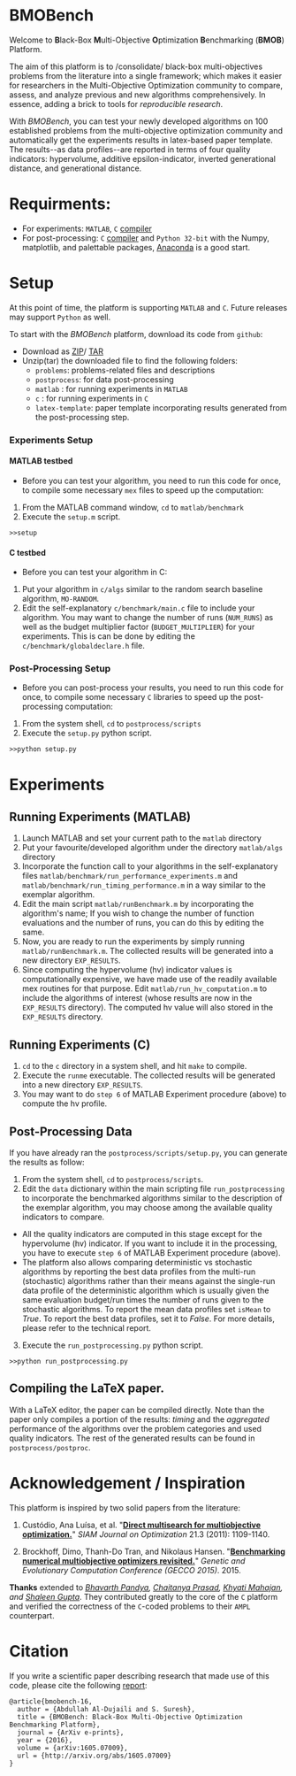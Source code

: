 # BMOBench
Welcome to **B**lack-Box **M**ulti-Objective **O**ptimization **B**enchmarking (**BMOB**) Platform.

The aim of this platform is to /consolidate/ black-box multi-objectives problems from the literature into a single framework; which makes it easier for researchers in the Multi-Objective Optimization community to compare, assess, and analyze previous and new algorithms comprehensively. In essence, adding a brick to tools for *reproducible research*.

With *BMOBench*, you can test your newly developed algorithms on 100 established problems from the multi-objective optimization community and automatically get the experiments results in latex-based paper template. The results--as data profiles--are reported in terms of four quality indicators: hypervolume, additive epsilon-indicator, inverted generational distance, and generational distance.

# Requirments:

* For experiments: `MATLAB`, `C` [compiler](http://mingw-w64.org/doku.php) 
* For post-processing: `C` [compiler](http://mingw-w64.org/doku.php) and `Python 32-bit` with the Numpy, matplotlib, and palettable packages, [Anaconda](https://www.continuum.io/downloads) is a good start.


# Setup

At this point of time, the platform is supporting `MATLAB` and `C`. Future releases may support `Python` as well.

To start with the *BMOBench* platform, download its code from `github`:
* Download as [ZIP](https://github.com/ash-aldujaili/BMOBench/zipball/master)/ [TAR](https://github.com/ash-aldujaili/BMOBench/tarball/master)
* Unzip(tar) the downloaded file to find the following folders: 
  * `problems`: problems-related files and descriptions 
  * `postprocess`: for data post-processing 
  * `matlab` : for running experiments in `MATLAB` 
  * `c` : for running experiments in `C` 
  * `latex-template`: paper template incorporating results generated from the post-processing step.

### Experiments Setup

#### MATLAB testbed
* Before you can test your algorithm, you need to run this code for once, to compile some necessary `mex` files to speed up the computation:
1. From the MATLAB command window, `cd` to `matlab/benchmark`
2. Execute the `setup.m` script. 
~~~
>>setup
~~~

#### C testbed
* Before you can test your algorithm in C:
1. Put your algorithm in `c/algs` similar to the random search baseline algorithm, `MO-RANDOM`. 
2. Edit the self-explanatory `c/benchmark/main.c` file to include your algorithm. You may want to change the number of runs  (`NUM_RUNS`) as well as the budget multiplier factor (`BUDGET_MULTIPLIER`) for your experiments. This is can be done by editing the `c/benchmark/globaldeclare.h` file.



### Post-Processing Setup

* Before you can post-process your results, you need to run this code for once, to compile some necessary `C` libraries to speed up the post-processing computation:
1. From the system shell, `cd` to `postprocess/scripts`
2. Execute the `setup.py` python script. 
~~~
>>python setup.py
~~~

# Experiments

## Running Experiments (MATLAB)
1. Launch MATLAB and set your current path to the `matlab` directory 
2. Put your favourite/developed algorithm under the directory `matlab/algs` directory
3. Incorporate the function call to your algorithms in the self-explanatory files `matlab/benchmark/run_performance_experiments.m` and `matlab/benchmark/run_timing_performance.m` in a way similar to the exemplar algorithm.
4. Edit the main script `matlab/runBenchmark.m` by incorporating the algorithm's name; If you wish to change the number of function evaluations and the number of runs, you can do this by editing the same.
5. Now, you are ready to run the experiments by simply running `matlab/runBenchmark.m`. The collected results will be generated into a new directory `EXP_RESULTS`.
6. Since computing the hypervolume (hv) indicator values is computationally expensive, we have made use of the readily available mex routines for that purpose. Edit `matlab/run_hv_computation.m` to include the algorithms of interest (whose results are now in the `EXP_RESULTS` directory). The computed hv value will also stored in the `EXP_RESULTS` directory.

## Running Experiments (C)

1. `cd` to the `c` directory in a system shell, and hit `make` to compile.
2. Execute the `runme` executable. The collected results will be generated into a new directory `EXP_RESULTS`.
3. You may want to do `step 6` of MATLAB Experiment procedure (above) to compute the hv profile.


## Post-Processing Data

If you have already ran the `postprocess/scripts/setup.py`, you can generate the results as follow:

1. From the system shell, `cd` to `postprocess/scripts`.
2. Edit the `data` dictionary within the main scripting file `run_postprocessing` to incorporate the benchmarked algorithms similar to the description of the exemplar algorithm, you may choose among the available quality indicators to compare. 
  * All the quality indicators are computed in this stage except for the hypervolume (hv) indicator. If you want to include it in the processing, you have to execute `step 6` of MATLAB Experiment procedure (above). 
  * The platform also allows comparing deterministic vs stochastic algorithms by reporting the best data profiles from the multi-run (stochastic) algorithms rather than their means against the single-run data profile of the deterministic algorithm which is usually given the same evaluation budget/run times the number of runs given to the stochastic algorithms. To report the mean data profiles set `isMean` to *True*. To report the best data profiles, set it to *False*. For more details, please refer to the technical report.
3. Execute the `run_postprocessing.py` python script.  
~~~
>>python run_postprocessing.py
~~~


## Compiling the LaTeX paper.

With a LaTeX editor, the paper can be compiled directly. Note than the paper only compiles a portion of the results: *timing* and the *aggregated* performance of the algorithms over the problem categories and used quality indicators. The rest of the generated results can be found in `postprocess/postproc`.


# Acknowledgement / Inspiration
This platform is inspired by two solid papers from the literature:

1. Custódio, Ana Luísa, et al. "**[Direct multisearch for multiobjective optimization.](http://www.mat.uc.pt/~lnv/papers/dms.pdf)**" *SIAM Journal on Optimization* 21.3 (2011): 1109-1140.

2. Brockhoff, Dimo, Thanh-Do Tran, and Nikolaus Hansen. "**[Benchmarking numerical multiobjective optimizers revisited.](https://hal.inria.fr/hal-01146741/document)**" *Genetic and Evolutionary Computation Conference (GECCO 2015)*. 2015.

**Thanks** extended to *[Bhavarth Pandya](https://github.com/bhavarthpandya), [Chaitanya Prasad](https://github.com/chaitanya94), [Khyati Mahajan](https://github.com/khyatimahajan), and [Shaleen Gupta](https://github.com/shaleenx)*. They contributed greatly to the core of the `C` platform and verified the correctness of the `C`-coded problems to their `AMPL` counterpart.

# Citation

If you write a scientific paper describing research that made use of this code, please cite the following [report](http://arxiv.org/abs/1605.07009):

~~~
@article{bmobench-16,
  author = {Abdullah Al-Dujaili and S. Suresh},
  title = {BMOBench: Black-Box Multi-Objective Optimization Benchmarking Platform},
  journal = {ArXiv e-prints},
  year = {2016},
  volume = {arXiv:1605.07009},
  url = {http://arxiv.org/abs/1605.07009}
}
~~~
